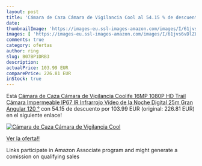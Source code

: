 ```yaml
---
layout: post
title: 'Cámara de Caza Cámara de Vigilancia Cool al 54.15 % de descuento'
date: 
thumbnailImage: 'https://images-eu.ssl-images-amazon.com/images/I/61jvs6vDlZL._SL200_.jpg'
images: [ 'https://images-eu.ssl-images-amazon.com/images/I/61jvs6vDlZL._SL200_.jpg' ]
comments: true
category: ofertas
author: ring
slug: B07BP1DRB3
description:
actualPrice: 103.99 EUR
comparePrice: 226.81 EUR
inStock: true
---
```


Está [Cámara de Caza Cámara de Vigilancia Coolife 16MP 1080P HD Trail Cámara Impermeable IP67 IR Infrarrojo Vídeo de la Noche Digital 25m Gran Angular 120 °](https://www.amazon.es/dp/B07BP1DRB3/?tag=tolees-21) con 54.15 de descuento por 103.99 EUR (original: 226.81 EUR) en el siguiente enlace!

[![Cámara de Caza Cámara de Vigilancia Cool](https://images-eu.ssl-images-amazon.com/images/I/61jvs6vDlZL._SL200_.jpg)](https://www.amazon.es/dp/B07BP1DRB3/?tag=tolees-21)

[Ver la oferta!!](https://www.amazon.es/dp/B07BP1DRB3/?tag=tolees-21)

Links participate in Amazon Associate program and might generate a comission on qualifying sales


